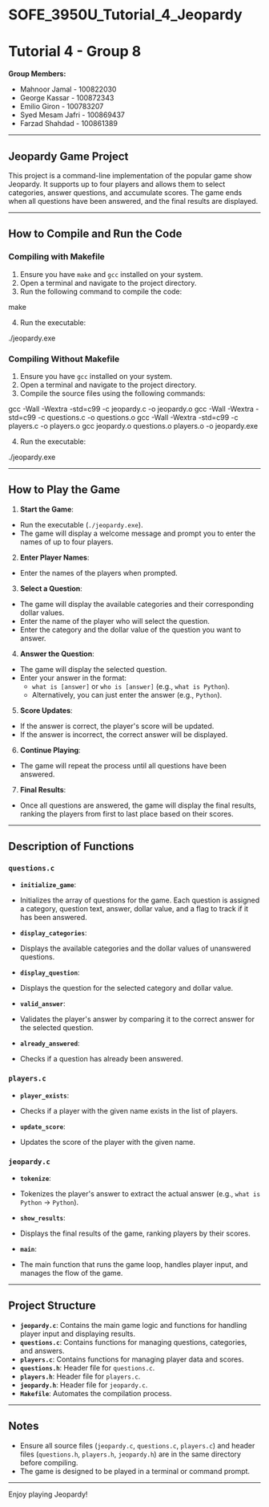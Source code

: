 # SOFE_3950U_Tutorial_4_Jeopardy
# Tutorial 4 - Group 8

**Group Members:**
- Mahnoor Jamal - 100822030
- George Kassar - 100872343
- Emilio Giron - 100783207
- Syed Mesam Jafri - 100869437
- Farzad Shahdad - 100861389

---

## Jeopardy Game Project

This project is a command-line implementation of the popular game show Jeopardy. It supports up to four players and allows them to select categories, answer questions, and accumulate scores. The game ends when all questions have been answered, and the final results are displayed.

---

## How to Compile and Run the Code

### Compiling with Makefile
1. Ensure you have `make` and `gcc` installed on your system.
2. Open a terminal and navigate to the project directory.
3. Run the following command to compile the code:

make

4. Run the executable:

./jeopardy.exe


### Compiling Without Makefile
1. Ensure you have `gcc` installed on your system.
2. Open a terminal and navigate to the project directory.
3. Compile the source files using the following commands:

gcc -Wall -Wextra -std=c99 -c jeopardy.c -o jeopardy.o
gcc -Wall -Wextra -std=c99 -c questions.c -o questions.o
gcc -Wall -Wextra -std=c99 -c players.c -o players.o
gcc jeopardy.o questions.o players.o -o jeopardy.exe

4. Run the executable:

./jeopardy.exe


---

## How to Play the Game

1. **Start the Game**:
- Run the executable (`./jeopardy.exe`).
- The game will display a welcome message and prompt you to enter the names of up to four players.

2. **Enter Player Names**:
- Enter the names of the players when prompted.

3. **Select a Question**:
- The game will display the available categories and their corresponding dollar values.
- Enter the name of the player who will select the question.
- Enter the category and the dollar value of the question you want to answer.

4. **Answer the Question**:
- The game will display the selected question.
- Enter your answer in the format:
  - `what is [answer]` or `who is [answer]` (e.g., `what is Python`).
  - Alternatively, you can just enter the answer (e.g., `Python`).

5. **Score Updates**:
- If the answer is correct, the player's score will be updated.
- If the answer is incorrect, the correct answer will be displayed.

6. **Continue Playing**:
- The game will repeat the process until all questions have been answered.

7. **Final Results**:
- Once all questions are answered, the game will display the final results, ranking the players from first to last place based on their scores.

---

## Description of Functions

### `questions.c`
- **`initialize_game`**:
- Initializes the array of questions for the game. Each question is assigned a category, question text, answer, dollar value, and a flag to track if it has been answered.

- **`display_categories`**:
- Displays the available categories and the dollar values of unanswered questions.

- **`display_question`**:
- Displays the question for the selected category and dollar value.

- **`valid_answer`**:
- Validates the player's answer by comparing it to the correct answer for the selected question.

- **`already_answered`**:
- Checks if a question has already been answered.

### `players.c`
- **`player_exists`**:
- Checks if a player with the given name exists in the list of players.

- **`update_score`**:
- Updates the score of the player with the given name.

### `jeopardy.c`
- **`tokenize`**:
- Tokenizes the player's answer to extract the actual answer (e.g., `what is Python` → `Python`).

- **`show_results`**:
- Displays the final results of the game, ranking players by their scores.

- **`main`**:
- The main function that runs the game loop, handles player input, and manages the flow of the game.

---

## Project Structure
- **`jeopardy.c`**: Contains the main game logic and functions for handling player input and displaying results.
- **`questions.c`**: Contains functions for managing questions, categories, and answers.
- **`players.c`**: Contains functions for managing player data and scores.
- **`questions.h`**: Header file for `questions.c`.
- **`players.h`**: Header file for `players.c`.
- **`jeopardy.h`**: Header file for `jeopardy.c`.
- **`Makefile`**: Automates the compilation process.

---

## Notes
- Ensure all source files (`jeopardy.c`, `questions.c`, `players.c`) and header files (`questions.h`, `players.h`, `jeopardy.h`) are in the same directory before compiling.
- The game is designed to be played in a terminal or command prompt.

---

Enjoy playing Jeopardy!
